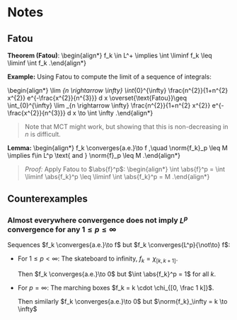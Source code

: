 # Notes

## Fatou

**Theorem (Fatou)**:
\begin{align*}
f_k \in L^+ \implies \int \liminf f_k \leq \liminf \int f_k
.\end{align*}


**Example:**
Using Fatou to compute the limit of a sequence of integrals:

\begin{align*}
\lim _{n \rightarrow \infty} \int_{0}^{\infty} \frac{n^{2}}{1+n^{2} x^{2}} e^{-\frac{x^{2}}{n^{3}}} d x 
\overset{\text{Fatou}}\geq 
\int_{0}^{\infty} \lim _{n \rightarrow \infty}  \frac{n^{2}}{1+n^{2} x^{2}} e^{-\frac{x^{2}}{n^{3}}} d x \to \int \infty
.\end{align*}

> Note that MCT might work, but showing that this is non-decreasing in $n$ is difficult.


**Lemma:**
\begin{align*}
f_k \converges{a.e.}\to f ,\quad
\norm{f_k}_p \leq M  
\implies f\in L^p \text{ and } \norm{f}_p \leq M
.\end{align*}

> *Proof:* Apply Fatou to $\abs{f}^p$:
\begin{align*}
\int \abs{f}^p = \int \liminf \abs{f_k}^p \leq \liminf \int \abs{f_k}^p = M
.\end{align*}

## Counterexamples

###  Almost everywhere convergence does not imply $L^p$ convergence for any $1\leq p \leq \infty$

Sequences $f_k \converges{a.e.}\to f$ but $f_k \converges{L^p}{\not\to} f$: 

- For $1\leq p < \infty$:
	The skateboard to infinity, $f_k = \chi_{[k, k+1]}$.

	Then $f_k \converges{a.e.}\to 0$ but $\int \abs{f_k}^p = 1$ for all $k$.

- For $p = \infty$:
  The marching boxes $f_k = k \cdot \chi_{[0, \frac 1 k]}$.
	
	Then similarly $f_k \converges{a.e.}\to 0$ but $\norm{f_k}_\infty = k \to \infty$


